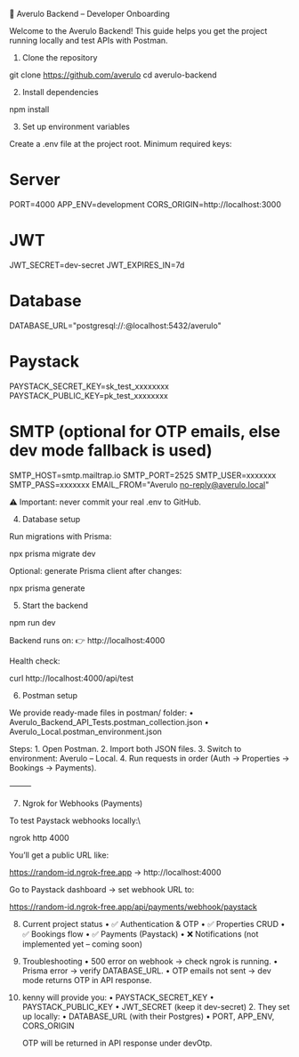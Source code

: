 🚀 Averulo Backend – Developer Onboarding

Welcome to the Averulo Backend!
This guide helps you get the project running locally and test APIs with Postman.

1. Clone the repository

git clone https://github.com/averulo
cd averulo-backend

2. Install dependencies

npm install

3. Set up environment variables

Create a .env file at the project root. Minimum required keys:

# Server
PORT=4000
APP_ENV=development
CORS_ORIGIN=http://localhost:3000

# JWT
JWT_SECRET=dev-secret
JWT_EXPIRES_IN=7d

# Database
DATABASE_URL="postgresql://<user>:<password>@localhost:5432/averulo"

# Paystack
PAYSTACK_SECRET_KEY=sk_test_xxxxxxxx
PAYSTACK_PUBLIC_KEY=pk_test_xxxxxxxx

# SMTP (optional for OTP emails, else dev mode fallback is used)
SMTP_HOST=smtp.mailtrap.io
SMTP_PORT=2525
SMTP_USER=xxxxxxx
SMTP_PASS=xxxxxxx
EMAIL_FROM="Averulo <no-reply@averulo.local>"

⚠️  Important: never commit your real .env to GitHub.

4. Database setup

Run migrations with Prisma:

npx prisma migrate dev

Optional: generate Prisma client after changes:

npx prisma generate

5. Start the backend

npm run dev

Backend runs on:
👉 http://localhost:4000

Health check:

curl http://localhost:4000/api/test

6. Postman setup

We provide ready-made files in postman/ folder:
 • Averulo_Backend_API_Tests.postman_collection.json
 • Averulo_Local.postman_environment.json

Steps:
	1.	Open Postman.
	2.	Import both JSON files.
	3.	Switch to environment: Averulo – Local.
	4.	Run requests in order (Auth → Properties → Bookings → Payments).

⸻

7. Ngrok for Webhooks (Payments)

To test Paystack webhooks locally:\

ngrok http 4000

You’ll get a public URL like:

https://random-id.ngrok-free.app -> http://localhost:4000

Go to Paystack dashboard → set webhook URL to:

https://random-id.ngrok-free.app/api/payments/webhook/paystack

8. Current project status
	•	✅ Authentication & OTP
	•	✅ Properties CRUD
	•	✅ Bookings flow
	•	✅ Payments (Paystack)
	•	❌ Notifications (not implemented yet – coming soon)

9. Troubleshooting
	•	500 error on webhook → check ngrok is running.
	•	Prisma error → verify DATABASE_URL.
	•	OTP emails not sent → dev mode returns OTP in API response.

10. 
    kenny will  provide you:
	•	PAYSTACK_SECRET_KEY
	•	PAYSTACK_PUBLIC_KEY
	•	JWT_SECRET (keep it dev-secret)
	2.	They set up locally:
	•	DATABASE_URL (with their Postgres)
	•	PORT, APP_ENV, CORS_ORIGIN

    OTP will be returned in API response under devOtp.